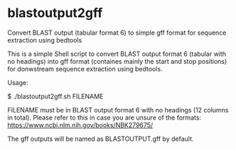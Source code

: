 # blastoutput2gff
Convert BLAST output (tabular format 6) to simple gff format for sequence extraction using bedtools

This is a simple Shell script to convert BLAST output format 6 (tabular with no headings) into gff format (containes mainly the start and stop positions) for donwstream sequence extraction using bedtools.

Usage: 

$ ./blastoutput2gff.sh FILENAME

FILENAME must be in BLAST output format 6 with no headings (12 columns in total). Please refer to this in case you are unsure of the formats: https://www.ncbi.nlm.nih.gov/books/NBK279675/

The gff outputs will be named as BLASTOUTPUT.gff by default.
